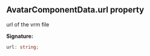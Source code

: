 
## AvatarComponentData.url property

url of the vrm file

**Signature:**

```typescript
url: string;
```
